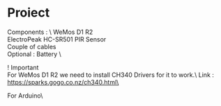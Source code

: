 # Proiect



Components : \ 
WeMos D1 R2\
ElectroPeak HC-SR501 PIR Sensor\
Couple of cables\
Optional : Battery \


! Important\
	For WeMos D1 R2 we need to install CH340 Drivers for it to work.\ 
	Link : https://sparks.gogo.co.nz/ch340.html\

For Arduino\
